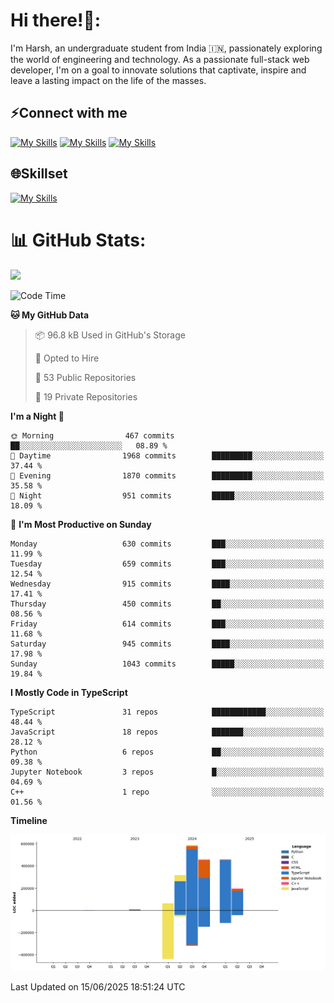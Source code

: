 
# Hi there!👋:
<p> I'm Harsh, an undergraduate student from India 🇮🇳, passionately exploring the world of engineering and technology. As a passionate full-stack web developer, I'm on a goal to innovate solutions that captivate, inspire and leave a lasting impact on the life of the masses. </p>

## ⚡Connect with me

[![My Skills](https://skillicons.dev/icons?i=gmail)](mailto:harshpandey.tech@gmail.com) [![My Skills](https://skillicons.dev/icons?i=linkedin)](https://linkedin.com/in/harsh3dev) [![My Skills](https://skillicons.dev/icons?i=twitter)](https://x.com/harshxai)

## 🌐Skillset
[![My Skills](https://skillicons.dev/icons?i=js,ts,react,nextjs,nodejs,tailwind,mongo,express,postgres,prisma,html,css,docker,aws,cpp,git,vscode,figma)](https://skillicons.dev)


# 📊 GitHub Stats:
![](https://komarev.com/ghpvc/?username=harsh3dev)

<!--START_SECTION:waka-->
![Code Time](http://img.shields.io/badge/Code%20Time-167%20hrs%2041%20mins-blue)

**🐱 My GitHub Data** 

> 📦 96.8 kB Used in GitHub's Storage 
 > 
> 💼 Opted to Hire
 > 
> 📜 53 Public Repositories 
 > 
> 🔑 19 Private Repositories 
 > 
**I'm a Night 🦉** 

```text
🌞 Morning                467 commits         ██░░░░░░░░░░░░░░░░░░░░░░░   08.89 % 
🌆 Daytime                1968 commits        █████████░░░░░░░░░░░░░░░░   37.44 % 
🌃 Evening                1870 commits        █████████░░░░░░░░░░░░░░░░   35.58 % 
🌙 Night                  951 commits         █████░░░░░░░░░░░░░░░░░░░░   18.09 % 
```
📅 **I'm Most Productive on Sunday** 

```text
Monday                   630 commits         ███░░░░░░░░░░░░░░░░░░░░░░   11.99 % 
Tuesday                  659 commits         ███░░░░░░░░░░░░░░░░░░░░░░   12.54 % 
Wednesday                915 commits         ████░░░░░░░░░░░░░░░░░░░░░   17.41 % 
Thursday                 450 commits         ██░░░░░░░░░░░░░░░░░░░░░░░   08.56 % 
Friday                   614 commits         ███░░░░░░░░░░░░░░░░░░░░░░   11.68 % 
Saturday                 945 commits         ████░░░░░░░░░░░░░░░░░░░░░   17.98 % 
Sunday                   1043 commits        █████░░░░░░░░░░░░░░░░░░░░   19.84 % 
```


**I Mostly Code in TypeScript** 

```text
TypeScript               31 repos            ████████████░░░░░░░░░░░░░   48.44 % 
JavaScript               18 repos            ███████░░░░░░░░░░░░░░░░░░   28.12 % 
Python                   6 repos             ██░░░░░░░░░░░░░░░░░░░░░░░   09.38 % 
Jupyter Notebook         3 repos             █░░░░░░░░░░░░░░░░░░░░░░░░   04.69 % 
C++                      1 repo              ░░░░░░░░░░░░░░░░░░░░░░░░░   01.56 % 
```



**Timeline**

![Lines of Code chart](https://raw.githubusercontent.com/harsh3dev/harsh3dev/main/assets/bar_graph.png)


 Last Updated on 15/06/2025 18:51:24 UTC
<!--END_SECTION:waka-->

